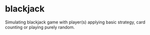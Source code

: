 # blackjack
Simulating blackjack game with player(s) applying basic strategy, card counting or playing purely random.
